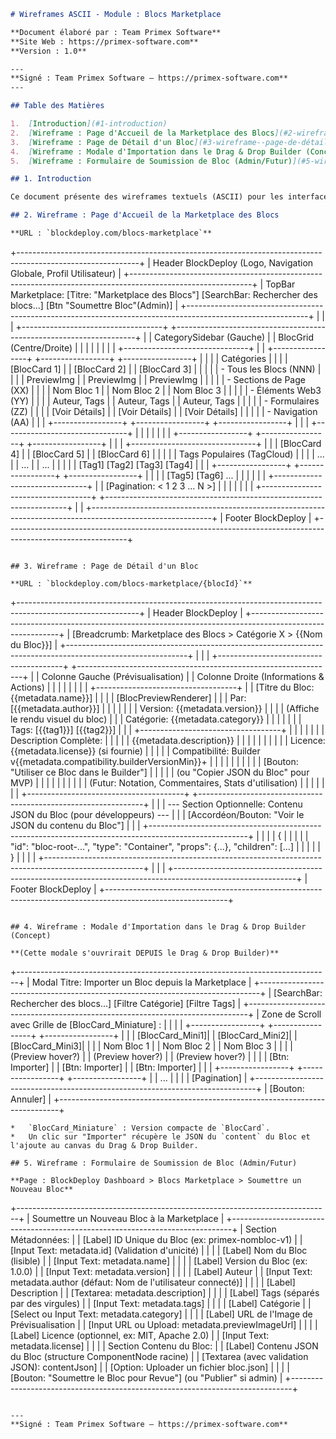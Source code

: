 ```markdown
# Wireframes ASCII - Module : Blocs Marketplace

**Document élaboré par : Team Primex Software**
**Site Web : https://primex-software.com**
**Version : 1.0**

---
**Signé : Team Primex Software – https://primex-software.com**
---

## Table des Matières

1.  [Introduction](#1-introduction)
2.  [Wireframe : Page d'Accueil de la Marketplace des Blocs](#2-wireframe--page-daccueil-de-la-marketplace-des-blocs)
3.  [Wireframe : Page de Détail d'un Bloc](#3-wireframe--page-de-détail-dun-bloc)
4.  [Wireframe : Modale d'Importation dans le Drag & Drop Builder (Concept)](#4-wireframe--modale-dimportation-dans-le-drag--drop-builder-concept)
5.  [Wireframe : Formulaire de Soumission de Bloc (Admin/Futur)](#5-wireframe--formulaire-de-soumission-de-bloc-adminfutur)

## 1. Introduction

Ce document présente des wireframes textuels (ASCII) pour les interfaces utilisateur clés du module Blocs Marketplace. Pour le MVP "Structure", l'accent est mis sur la consultation des blocs.

## 2. Wireframe : Page d'Accueil de la Marketplace des Blocs

**URL : `blockdeploy.com/blocs-marketplace`**

```
+------------------------------------------------------------------------------------------------------------+
| Header BlockDeploy (Logo, Navigation Globale, Profil Utilisateur)                                          |
+------------------------------------------------------------------------------------------------------------+
| TopBar Marketplace: [Titre: "Marketplace des Blocs"] [SearchBar: Rechercher des blocs...] [Btn "Soumettre Bloc"(Admin)] |
+------------------------------------------------------------------------------------------------------------+
|                                                                                                            |
| +-----------------------------------+ +--------------------------------------------------------------------+
| | CategorySidebar (Gauche)          | | BlocGrid (Centre/Droite)                                           |
| |                                   | |                                                                    |
| | +-------------------------------+ | | +-----------------+ +-----------------+ +-----------------+        |
| | | Catégories                    | | | | [BlocCard 1]    | | [BlocCard 2]    | | [BlocCard 3]    |        |
| | |  - Tous les Blocs (NNN)       | | | | PreviewImg      | | PreviewImg      | | PreviewImg      |        |
| | |  - Sections de Page (XX)      | | | | Nom Bloc 1      | | Nom Bloc 2      | | Nom Bloc 3      |        |
| | |  - Éléments Web3 (YY)         | | | | Auteur, Tags    | | Auteur, Tags    | | Auteur, Tags    |        |
| | |  - Formulaires (ZZ)           | | | | [Voir Détails]  | | [Voir Détails]  | | [Voir Détails]  |        |
| | |  - Navigation (AA)            | | | +-----------------+ +-----------------+ +-----------------+        |
| | +-------------------------------+ | |                                                                    |
| |                                   | | +-----------------+ +-----------------+ +-----------------+        |
| | +-------------------------------+ | | | [BlocCard 4]    | | [BlocCard 5]    | | [BlocCard 6]    |        |
| | | Tags Populaires (TagCloud)    | | | | ...             | | ...             | | ...             |        |
| | |  [Tag1] [Tag2] [Tag3] [Tag4]  | | | +-----------------+ +-----------------+ +-----------------+        |
| | |  [Tag5] [Tag6] ...            | | |                                                                    |
| | +-------------------------------+ | | [Pagination: < 1 2 3 ... N >]                                      |
| |                                   | |                                                                    |
| +-----------------------------------+ +--------------------------------------------------------------------+
|                                                                                                            |
+------------------------------------------------------------------------------------------------------------+
| Footer BlockDeploy                                                                                         |
+------------------------------------------------------------------------------------------------------------+
```

## 3. Wireframe : Page de Détail d'un Bloc

**URL : `blockdeploy.com/blocs-marketplace/{blocId}`**

```
+------------------------------------------------------------------------------------------------------------+
| Header BlockDeploy                                                                                         |
+------------------------------------------------------------------------------------------------------------+
| [Breadcrumb: Marketplace des Blocs > Catégorie X > {{Nom du Bloc}}]                                         |
+------------------------------------------------------------------------------------------------------------+
|                                                                                                            |
| +---------------------------------------+ +----------------------------------------------------------------+
| | Colonne Gauche (Prévisualisation)     | | Colonne Droite (Informations & Actions)                        |
| |                                       | |                                                                |
| | +-----------------------------------+ | | [Titre du Bloc: {{metadata.name}}]                             |
| | | [BlocPreviewRenderer]             | | | Par: [{{metadata.author}}]                                     |
| | |                                   | | | Version: {{metadata.version}}                                  |
| | | (Affiche le rendu visuel du bloc) | | | Catégorie: {{metadata.category}}                               |
| | |                                   | | | Tags: [{{tag1}}] [{{tag2}}]                                    |
| | +-----------------------------------+ | |                                                                |
| |                                       | | Description Complète:                                          |
| |                                       | |   {{metadata.description}}                                     |
| |                                       | |                                                                |
| |                                       | | Licence: {{metadata.license}} (si fournie)                     |
| |                                       | | Compatibilité: Builder v{{metadata.compatibility.builderVersionMin}}+ |
| |                                       | |                                                                |
| |                                       | | [Bouton: "Utiliser ce Bloc dans le Builder"]                   |
| |                                       | | (ou "Copier JSON du Bloc" pour MVP)                            |
| |                                       | |                                                                |
| |                                       | | (Futur: Notation, Commentaires, Stats d'utilisation)           |
| |                                       | |                                                                |
| +---------------------------------------+ +----------------------------------------------------------------+
|                                                                                                            |
| --- Section Optionnelle: Contenu JSON du Bloc (pour développeurs) ---                                      |
| | [Accordéon/Bouton: "Voir le JSON du contenu du Bloc"]                                                    |
| | +------------------------------------------------------------------------------------------------------+ |
| | | {                                                                                                    | |
| | |   "id": "bloc-root-...", "type": "Container", "props": {...}, "children": [...]                      | |
| | | }                                                                                                    | |
| | +------------------------------------------------------------------------------------------------------+ |
|                                                                                                            |
+------------------------------------------------------------------------------------------------------------+
| Footer BlockDeploy                                                                                         |
+------------------------------------------------------------------------------------------------------------+
```

## 4. Wireframe : Modale d'Importation dans le Drag & Drop Builder (Concept)

**(Cette modale s'ouvrirait DEPUIS le Drag & Drop Builder)**

```
+------------------------------------------------------------------------------+
| Modal Titre: Importer un Bloc depuis la Marketplace                          |
+------------------------------------------------------------------------------+
| [SearchBar: Rechercher des blocs...] [Filtre Catégorie] [Filtre Tags]        |
+------------------------------------------------------------------------------+
| Zone de Scroll avec Grille de [BlocCard_Miniature] :                         |
|                                                                              |
|   +-----------------+ +-----------------+ +-----------------+                |
|   | [BlocCard_Mini1]| | [BlocCard_Mini2]| | [BlocCard_Mini3]|                |
|   | Nom Bloc 1      | | Nom Bloc 2      | | Nom Bloc 3      |                |
|   | (Preview hover?) | | (Preview hover?) | | (Preview hover?) |                |
|   | [Btn: Importer] | | [Btn: Importer] | | [Btn: Importer] |                |
|   +-----------------+ +-----------------+ +-----------------+                |
|   ...                                                                        |
|                                                                              |
| [Pagination]                                                                 |
+------------------------------------------------------------------------------+
| [Bouton: Annuler]                                                            |
+------------------------------------------------------------------------------+
```
*   `BlocCard_Miniature` : Version compacte de `BlocCard`.
*   Un clic sur "Importer" récupère le JSON du `content` du Bloc et l'ajoute au canvas du Drag & Drop Builder.

## 5. Wireframe : Formulaire de Soumission de Bloc (Admin/Futur)

**Page : BlockDeploy Dashboard > Blocs Marketplace > Soumettre un Nouveau Bloc**

```
+------------------------------------------------------------------------------+
| Soumettre un Nouveau Bloc à la Marketplace                                   |
+------------------------------------------------------------------------------+
| Section Métadonnées:                                                         |
|   [Label] ID Unique du Bloc (ex: primex-nombloc-v1)                          |
|   [Input Text: metadata.id] (Validation d'unicité)                           |
|                                                                              |
|   [Label] Nom du Bloc (lisible)                                              |
|   [Input Text: metadata.name]                                                |
|                                                                              |
|   [Label] Version du Bloc (ex: 1.0.0)                                        |
|   [Input Text: metadata.version]                                             |
|                                                                              |
|   [Label] Auteur                                                             |
|   [Input Text: metadata.author (défaut: Nom de l'utilisateur connecté)]      |
|                                                                              |
|   [Label] Description                                                        |
|   [Textarea: metadata.description]                                           |
|                                                                              |
|   [Label] Tags (séparés par des virgules)                                    |
|   [Input Text: metadata.tags]                                                |
|                                                                              |
|   [Label] Catégorie                                                          |
|   [Select ou Input Text: metadata.category]                                  |
|                                                                              |
|   [Label] URL de l'Image de Prévisualisation                                 |
|   [Input URL ou Upload: metadata.previewImageUrl]                            |
|                                                                              |
|   [Label] Licence (optionnel, ex: MIT, Apache 2.0)                           |
|   [Input Text: metadata.license]                                             |
|                                                                              |
| Section Contenu du Bloc:                                                     |
|   [Label] Contenu JSON du Bloc (structure ComponentNode racine)              |
|   [Textarea (avec validation JSON): contentJson]                             |
|   [Option: Uploader un fichier bloc.json]                                    |
|                                                                              |
| [Bouton: "Soumettre le Bloc pour Revue"] (ou "Publier" si admin)             |
+------------------------------------------------------------------------------+
```

---
**Signé : Team Primex Software – https://primex-software.com**
```

